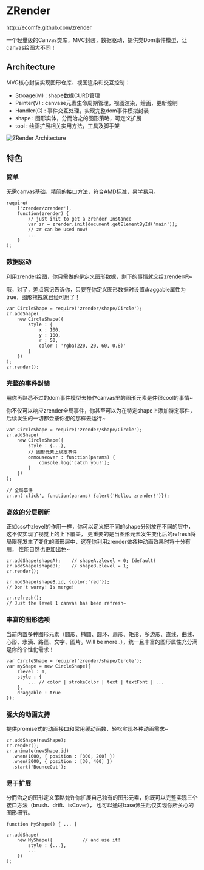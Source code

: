 ZRender
=======
http://ecomfe.github.com/zrender

一个轻量级的Canvas类库，MVC封装，数据驱动，提供类Dom事件模型，让canvas绘图大不同！

Architecture
------------
MVC核心封装实现图形仓库、视图渲染和交互控制：
* Stroage(M) : shape数据CURD管理
* Painter(V) : canvase元素生命周期管理，视图渲染，绘画，更新控制
* Handler(C) : 事件交互处理，实现完整dom事件模拟封装
* shape : 图形实体，分而治之的图形策略，可定义扩展
* tool : 绘画扩展相关实用方法，工具及脚手架

![ZRender Architecture](../asset/img/zrender.png)

特色
----
### 简单
无需canvas基础，精简的接口方法，符合AMD标准，易学易用。

    require(
        ['zrender/zrender'],
        function(zrender) {
            // just init to get a zrender Instance
            var zr = zrender.init(document.getElementById('main'));
            // zr can be used now!
            ...
        }
    );

### 数据驱动
利用zrender绘图，你只需做的是定义图形数据，剩下的事情就交给zrender吧~

哦，对了，差点忘记告诉你，只要在你定义图形数据时设置draggable属性为true，图形拖拽就已经可用了！

    var CircleShape = require('zrender/shape/Circle');
    zr.addShape(
        new CircleShape({
            style : {
                x : 100,
                y : 100,
                r : 50,
                color : 'rgba(220, 20, 60, 0.8)'
            }
        })
    );
    zr.render();
    
### 完整的事件封装
用你再熟悉不过的dom事件模型去操作canvas里的图形元素是件很cool的事情~

你不仅可以响应zrender全局事件，你甚至可以为在特定shape上添加特定事件，后续发生的一切都会按你想的那样去运行~

    var CircleShape = require('zrender/shape/Circle');
    zr.addShape(
        new CircleShape({
            style : {...},
            // 图形元素上绑定事件
            onmouseover : function(params) {
                console.log('catch you!');
            }
        })
    );
    
    // 全局事件
    zr.on('click', function(params) {alert('Hello, zrender!')});
    
### 高效的分层刷新
正如css中zlevel的作用一样，你可以定义把不同的shape分别放在不同的层中，这不仅实现了视觉上的上下覆盖，
更重要的是当图形元素发生变化后的refresh将局限在发生了变化的图形层中，这在你利用zrender做各种动画效果时将十分有用，
性能自然也更加出色~

    zr.addShape(shapeA);    // shapeA.zlevel = 0; (default) 
    zr.addShape(shapeB);    // shapeB.zlevel = 1;
    zr.render();
    
    zr.modShape(shapeB.id, {color:'red'}); 
    // Don't worry! Is merge!
    
    zr.refresh();  
    // Just the level 1 canvas has been refresh~
    
### 丰富的图形选项
当前内置多种图形元素（圆形、椭圆、圆环、扇形、矩形、多边形、直线、曲线、心形、水滴、路径、文字、图片。Will be more..），统一且丰富的图形属性充分满足你的个性化需求！

    var CircleShape = require('zrender/shape/Circle');
    var myShape = new CircleShape({
        zlevel : 1,
        style : {
            ... // color | strokeColor | text | textFont | ...
        },
        draggable : true
    });

### 强大的动画支持
提供promise式的动画接口和常用缓动函数，轻松实现各种动画需求~
    
    zr.addShape(newShape);
    zr.render();
    zr.animate(newShape.id)
      .when(1000, { position : [300, 200] })
      .when(2000, { position : [30, 400] })
      .start('BounceOut');
    
### 易于扩展
分而治之的图形定义策略允许你扩展自己独有的图形元素，你既可以完整实现三个接口方法（brush、drift、isCover），
也可以通过base派生后仅实现你所关心的图形细节。

    function MyShape() { ... }
    
    zr.addShape(
        new MyShape({           // and use it!
            style : {...},
            ...
        })
    );
    
